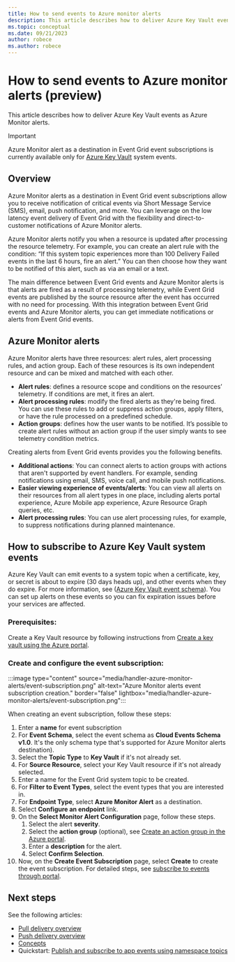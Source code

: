 ```yaml
---
title: How to send events to Azure monitor alerts
description: This article describes how to deliver Azure Key Vault events as Azure Monitor alerts. 
ms.topic: conceptual
ms.date: 09/21/2023
author: robece
ms.author: robece
---
```


# How to send events to Azure monitor alerts (preview)

This article describes how to deliver Azure Key Vault events as Azure Monitor alerts. 

> [!IMPORTANT]
> Azure Monitor alert as a destination in Event Grid event subscriptions is currently available only for [Azure Key Vault](event-schema-key-vault.md) system events.

## Overview

Azure Monitor alerts as a destination in Event Grid event subscriptions allow you to receive notification of critical events via Short Message Service (SMS), email, push notification, and more. You can leverage on the low latency event delivery of Event Grid with the flexibility and direct-to-customer notifications of Azure Monitor alerts.

Azure Monitor alerts notify you when a resource is updated after processing the resource telemetry. For example, you can create an alert rule with the condition: “If this system topic experiences more than 100 Delivery Failed events in the last 6 hours, fire an alert.” You can then choose how they want to be notified of this alert, such as via an email or a text.

The main difference between Event Grid events and Azure Monitor alerts is that alerts are fired as a result of processing telemetry, while Event Grid events are published by the source resource after the event has occurred with no need for processing. With this integration between Event Grid events and Azure Monitor alerts, you can get immediate notifications or alerts from Event Grid events.

## Azure Monitor alerts

Azure Monitor alerts have three resources: alert rules, alert processing rules, and action group. Each of these resources is its own independent resource and can be mixed and matched with each other.

- **Alert rules**: defines a resource scope and conditions on the resources’ telemetry. If conditions are met, it fires an alert. 
- **Alert processing rules**: modify the fired alerts as they're being fired. You can use these rules to add or suppress action groups, apply filters, or have the rule processed on a predefined schedule. 
- **Action groups**: defines how the user wants to be notified. It’s possible to create alert rules without an action group if the user simply wants to see telemetry condition metrics. 

Creating alerts from Event Grid events provides you the following benefits.

- **Additional actions**: You can connect alerts to action groups with actions that aren't supported by event handlers. For example, sending notifications using email, SMS, voice call, and mobile push notifications.
- **Easier viewing experience of events/alerts**: You can view all alerts on their resources from all alert types in one place, including alerts portal experience, Azure Mobile app experience, Azure Resource Graph queries, etc. 
- **Alert processing rules**: You can use alert processing rules, for example, to suppress notifications during planned maintenance.  

## How to subscribe to Azure Key Vault system events

Azure Key Vault can emit events to a system topic when a certificate, key, or secret is about to expire (30 days heads up), and other events when they do expire. For more information, see ([Azure Key Vault event schema](event-schema-key-vault.md)). You can set up alerts on these events so you can fix expiration issues before your services are affected. 

### Prerequisites:
Create a Key Vault resource by following instructions from [Create a key vault using the Azure portal](../key-vault/general/quick-create-portal.md).

### Create and configure the event subscription:

:::image type="content" source="media/handler-azure-monitor-alerts/event-subscription.png" alt-text="Azure Monitor alerts event subscription creation." border="false" lightbox="media/handler-azure-monitor-alerts/event-subscription.png":::

When creating an event subscription, follow these steps:

1. Enter a **name** for event subscription
1. For **Event Schema**, select the event schema as **Cloud Events Schema v1.0**. It's the only schema type that's supported for Azure Monitor alerts destination).
1. Select the **Topic Type** to **Key Vault** if it's not already set.
1. For **Source Resource**, select your Key Vault resource if it's not already selected.
1. Enter a name for the Event Grid system topic to be created. 
1. For **Filter to Event Types**, select the event types that you are interested in. 
1. For **Endpoint Type**, select **Azure Monitor Alert** as a destination.
1. Select **Configure an endpoint** link.
1. On the **Select Monitor Alert Configuration** page, follow these steps. 
    1. Select the alert **severity**.
    1. Select the **action group** (optional), see [Create an action group in the Azure portal](../azure-monitor/alerts/action-groups.md).
    1. Enter a **description** for the alert.
    1. Select **Confirm Selection**.
1. Now, on the **Create Event Subscription** page, select **Create** to create the event subscription. For detailed steps, see [subscribe to events through portal](subscribe-through-portal.md).

## Next steps

See the following articles: 

- [Pull delivery overview](pull-delivery-overview.md)
- [Push delivery overview](push-delivery-overview.md)
- [Concepts](concepts.md)
- Quickstart: [Publish and subscribe to app events using namespace topics](publish-events-using-namespace-topics.md)